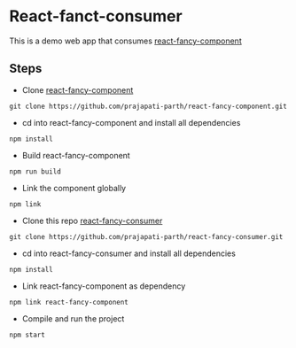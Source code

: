 # React-fanct-consumer
This is a demo web app that consumes [react-fancy-component](https://github.com/prajapati-parth/react-fancy-component)

## Steps
- Clone [react-fancy-component](https://github.com/prajapati-parth/react-fancy-component)
```
git clone https://github.com/prajapati-parth/react-fancy-component.git
```
- cd into react-fancy-component and install all dependencies
```
npm install
```
- Build react-fancy-component
```
npm run build
```
- Link the component globally
```
npm link
```
- Clone this repo [react-fancy-consumer](https://github.com/prajapati-parth/react-fancy-consumer)
```
git clone https://github.com/prajapati-parth/react-fancy-consumer.git
```
- cd into react-fancy-consumer and install all dependencies
```
npm install
```
- Link react-fancy-component as dependency
```
npm link react-fancy-component
```
- Compile and run the project
```
npm start
```